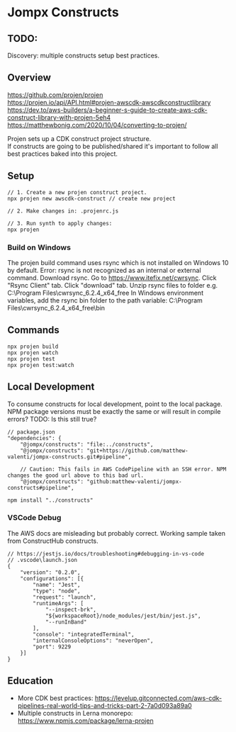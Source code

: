 # Jompx Constructs

## TODO:
Discovery: multiple constructs setup best practices.

## Overview
https://github.com/projen/projen  
https://projen.io/api/API.html#projen-awscdk-awscdkconstructlibrary  
https://dev.to/aws-builders/a-beginner-s-guide-to-create-aws-cdk-construct-library-with-projen-5eh4  
https://matthewbonig.com/2020/10/04/converting-to-projen/

Projen sets up a CDK construct project structure.  
If constructs are going to be published/shared it's important to follow all best practices baked into this project.  

## Setup
```
// 1. Create a new projen construct project.
npx projen new awscdk-construct // create new project

// 2. Make changes in: .projenrc.js

// 3. Run synth to apply changes:
npx projen
```

### Build on Windows
The projen build command uses rsync which is not installed on Windows 10 by default. Error: rsync is not recognized as an internal or external command.
Download rsync. Go to https://www.itefix.net/cwrsync. Click "Rsync Client" tab. Click "download" tab.
Unzip rsync files to folder e.g. C:\Program Files\cwrsync_6.2.4_x64_free
In Windows environment variables, add the rsync bin folder to the path variable: C:\Program Files\cwrsync_6.2.4_x64_free\bin

## Commands
```
npx projen build
npx projen watch
npx projen test
npx projen test:watch
```

## Local Development
To consume constructs for local development, point to the local package.  
NPM package versions must be exactly the same or will result in compile errors? TODO: Is this still true?
```
// package.json
"dependencies": {
	"@jompx/constructs": "file:../constructs",
	"@jompx/constructs": "git+https://github.com/matthew-valenti/jompx-constructs.git#pipeline",

	// Caution: This fails in AWS CodePipeline with an SSH error. NPM changes the good url above to this bad url.
	"@jompx/constructs": "github:matthew-valenti/jompx-constructs#pipeline",

npm install "../constructs"
```

### VSCode Debug
The AWS docs are misleading but probably correct. Working sample taken from ConstructHub constructs.

```
// https://jestjs.io/docs/troubleshooting#debugging-in-vs-code
// .vscode\launch.json
{
	"version": "0.2.0",
	"configurations": [{
		"name": "Jest",
		"type": "node",
		"request": "launch",
		"runtimeArgs": [
			"--inspect-brk",
			"${workspaceRoot}/node_modules/jest/bin/jest.js",
			"--runInBand"
		],
		"console": "integratedTerminal",
		"internalConsoleOptions": "neverOpen",
		"port": 9229
	}]
}
```

## Education
- More CDK best practices: https://levelup.gitconnected.com/aws-cdk-pipelines-real-world-tips-and-tricks-part-2-7a0d093a89a0
- Multiple constructs in Lerna monorepo: https://www.npmjs.com/package/lerna-projen